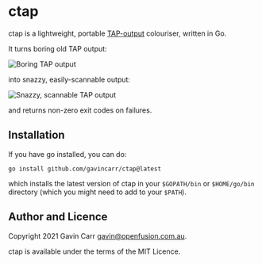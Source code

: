 
ctap
====

ctap is a lightweight, portable [TAP-output](http://testanything.org/)
colouriser, written in Go.

It turns boring old TAP output:

![Boring TAP output](/screenshots/test2.jpg?raw=true)

into snazzy, easily-scannable output:

![Snazzy, scannable TAP output](/screenshots/test2c.jpg?raw=true)

and returns non-zero exit codes on failures.


Installation
------------

If you have go installed, you can do:

    go install github.com/gavincarr/ctap@latest

which installs the latest version of ctap in your `$GOPATH/bin`
or `$HOME/go/bin` directory (which you might need to add to your
`$PATH`).


Author and Licence
------------------

Copyright 2021 Gavin Carr <gavin@openfusion.com.au>.

ctap is available under the terms of the MIT Licence.

